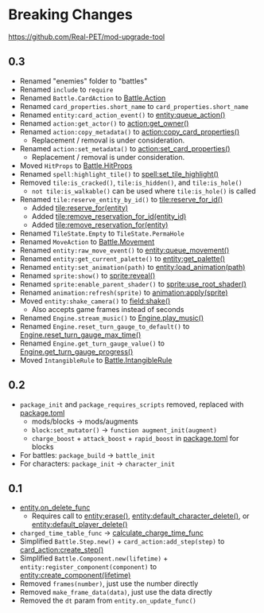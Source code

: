 # Breaking Changes

https://github.com/Real-PET/mod-upgrade-tool

## 0.3

- Renamed "enemies" folder to "battles"
- Renamed `include` to `require`
- Renamed `Battle.CardAction` to [Battle.Action](/client/lua-api/action)
- Renamed `card_properties.short_name` to `card_properties.short_name`
- Renamed `entity:card_action_event()` to [entity:queue_action()](/client/lua-api/entity#entityqueue_actionaction)
- Renamed `action:get_actor()` to [action:get_owner()](/client/lua-api/action#actionget_owner)
- Renamed `action:copy_metadata()` to [action:copy_card_properties()](/client/lua-api/action#actioncopy_card_properties)
  - Replacement / removal is under consideration.
- Renamed `action:set_metadata()` to [action:set_card_properties()](/client/lua-api/action#actionset_card_propertiesproperties)
  - Replacement / removal is under consideration.
- Moved `HitProps` to [Battle.HitProps](/client/lua-api/spell/#hitprops)
- Renamed `spell:highlight_tile()` to [spell:set_tile_highlight()](/client/lua-api/spell/#spellset_tile_highlightmode)
- Removed `tile:is_cracked()`, `tile:is_hidden()`, and `tile:is_hole()`
  - `not tile:is_walkable()` can be used where `tile:is_hole()` is called
- Renamed `tile:reserve_entity_by_id()` to [tile:reserve_for_id()](/client/lua-api/field#tilereserve_for_identity_id)
  - Added [tile:reserve_for(entity)](/client/lua-api/field#tilereserve_forentity)
  - Added [tile:remove_reservation_for_id(entity_id)](/client/lua-api/field#tileremove_reservation_for_identity_id)
  - Added [tile:remove_reservation_for(entity)](/client/lua-api/field#tileremove_reservation_forentity)
- Renamed `TileState.Empty` to `TileState.PermaHole`
- Renamed `MoveAction` to [Battle.Movement](/client/lua-api/entity#movement)
- Renamed `entity:raw_move_event()` to [entity:queue_movement()](/client/lua-api/entity#entityqueue_movementmovement)
- Renamed `entity:get_current_palette()` to [entity:get_palette()](/client/lua-api/entity#entityget_palette)
- Renamed `entity:set_animation(path)` to [entity:load_animation(path)](/client/lua-api/entity#entityload_animationpath)
- Renamed `sprite:show()` to [sprite:reveal()](/client/lua-api/sprite#spritereveal)
- Renamed `sprite:enable_parent_shader()` to [sprite:use_root_shader()](/client/lua-api/sprite#spriteuse_root_shaderenable)
- Renamed `animation:refresh(sprite)` to [animation:apply(sprite)](/client/lua-api/animation#animationapplysprite)
- Moved `entity:shake_camera()` to [field:shake()](/client/lua-api/field#fieldshakestrength-duration)
  - Also accepts game frames instead of seconds
- Renamed `Engine.stream_music()` to [Engine.play_music()](/client/lua-api/engine#engineplay_music)
- Renamed `Engine.reset_turn_gauge_to_default()` to [Engine.reset_turn_gauge_max_time()](/client/lua-api/engine#enginereset_turn_gauge_max_time)
- Renamed `Engine.get_turn_gauge_value()` to [Engine.get_turn_gauge_progress()](/client/lua-api/engine#engineget_turn_gauge_progress)
- Moved `IntangibleRule` to [Battle.IntangibleRule](/client/lua-api/living#intangiblerule)

## 0.2

- `package_init` and `package_requires_scripts` removed, replaced with [package.toml](/client/packages)
  - mods/blocks -> mods/augments
  - `block:set_mutator()` -> `function augment_init(augment)`
  - `charge_boost` + `attack_boost` + `rapid_boost` in [package.toml](/client/packages) for blocks
- For battles: `package_build` -> `battle_init`
- For characters: `package_init` -> `character_init`

## 0.1

- [entity.on_delete_func](/client/lua-api/entity#entityon_delete_func--functionself)
  - Requires call to [entity:erase()](/client/lua-api/entity#entityerase), [entity:default_character_delete()](/client/lua-api/entity#entitydefault_character_delete), or [entity:default_player_delete()](/client/lua-api/entity#entitydefault_player_delete)
- `charged_time_table_func` -> [calculate_charge_time_func](/client/lua-api/player/#playercalculate_charge_time_func--functionself)
- Simplified `Battle.Step.new()` + `card_action:add_step(step)` to [card_action:create_step()](/client/lua-api/action#actioncreate_step)
- Simplified `Battle.Component.new(lifetime)` + `entity:register_component(component)` to [entity:create_component(lifetime)](/client/lua-api/entity#entitycreate_componentlifetime)
- Removed `frames(number)`, just use the number directly
- Removed `make_frame_data(data)`, just use the data directly
- Removed the `dt` param from `entity.on_update_func()`

